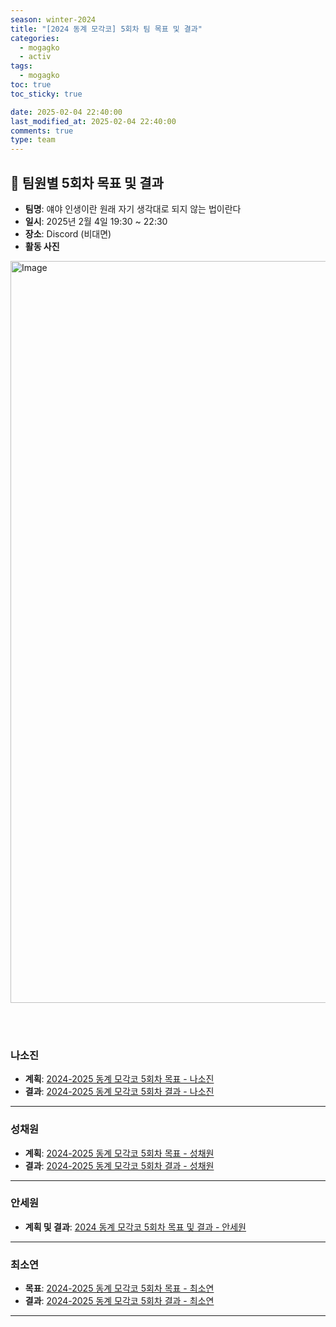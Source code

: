 ```yaml
---
season: winter-2024
title: "[2024 동계 모각코] 5회차 팀 목표 및 결과"
categories:
  - mogagko
  - activ
tags:
  - mogagko
toc: true
toc_sticky: true

date: 2025-02-04 22:40:00
last_modified_at: 2025-02-04 22:40:00
comments: true
type: team
---
```

## 📍 팀원별 5회차 목표 및 결과
- **팀명**: 얘야 인생이란 원래 자기 생각대로 되지 않는 법이란다
- **일시**: 2025년 2월 4일 19:30 ~ 22:30
- **장소**: Discord (비대면)
- **활동 사진**
  <div style="text-align: center;">
 <img width="1187" alt="Image" src="https://github.com/user-attachments/assets/17b0557d-2e29-44e7-84bf-a5e0c0a1193f" />
  </div>

<br><br>

### **나소진**
- **계획**: [2024-2025 동계 모각코 5회차 목표 - 나소진](https://me0w2en.tistory.com/entry/2024-%EB%8F%99%EA%B3%84-%EB%AA%A8%EA%B0%81%EC%BD%94-2024-02-04%ED%99%94)
- **결과**: [2024-2025 동계 모각코 5회차 결과 - 나소진](https://me0w2en.tistory.com/entry/2024-%EB%8F%99%EA%B3%84-%EB%AA%A8%EA%B0%81%EC%BD%94-2025-02-04%ED%99%94-%EA%B2%B0%EA%B3%BC)

---

### **성채원**
- **계획**: [2024-2025 동계 모각코 5회차 목표 - 성채원](https://velog.io/@julia2003a/2025%EB%8F%99%EA%B3%84-%EB%AA%A8%EA%B0%81%EC%BD%94-5%EC%A3%BC%EC%B0%A8-%EB%AA%A9%ED%91%9C)
- **결과**: [2024-2025 동계 모각코 5회차 결과 - 성채원](https://velog.io/@julia2003a/2025%EB%8F%99%EA%B3%84-%EB%AA%A8%EA%B0%81%EC%BD%94-5%EC%A3%BC%EC%B0%A8-%EB%AA%A9%ED%91%9C-50a1q0dj)

---

### **안세원**
- **계획 및 결과**: [2024 동계 모각코 5회차 목표 및 결과 - 안세원](https://code-semicolon.tistory.com/53)

---

### **최소연**
- **목표**: [2024-2025 동계 모각코 5회차 목표 - 최소연](https://clr4takeoff.github.io/mogagko/activ/2425-%EB%8F%99%EA%B3%84-%EB%AA%A8%EA%B0%81%EC%BD%94-5%ED%9A%8C%EC%B0%A8-%EB%AA%A9%ED%91%9C/)
- **결과**: [2024-2025 동계 모각코 5회차 결과 - 최소연](https://clr4takeoff.github.io/mogagko/activ/2425-%EB%8F%99%EA%B3%84-%EB%AA%A8%EA%B0%81%EC%BD%94-5%ED%9A%8C%EC%B0%A8-%EA%B2%B0%EA%B3%BC/)

---
<br><br>
